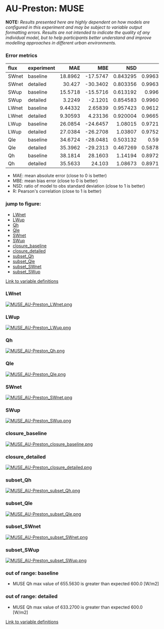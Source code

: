 # AU-Preston: MUSE

**NOTE:** *Results presented here are highly dependent on how models are configured in this experiment and may be subject to variable output formatting errors. Results are not intended to indicate the quality of any individual model, but to help participants better understand and improve modelling approaches in different urban environments.*

### Error metrics

| flux   | experiment   |      MAE |       MBE |      NSD |        R |
|:-------|:-------------|---------:|----------:|---------:|---------:|
| SWnet  | baseline     | 18.8962  | -17.5747  | 0.843295 | 0.996354 |
| SWnet  | detailed     | 30.427   | -30.3402  | 0.803356 | 0.996384 |
| SWup   | baseline     | 15.5718  | -15.5716  | 0.613192 | 0.99625  |
| SWup   | detailed     |  3.2249  |  -2.1201  | 0.854583 | 0.996038 |
| LWnet  | baseline     |  9.44332 |   2.65839 | 0.957423 | 0.961202 |
| LWnet  | detailed     |  9.30593 |   4.23136 | 0.920004 | 0.966504 |
| LWup   | baseline     | 26.0854  | -24.6457  | 1.08015  | 0.972177 |
| LWup   | detailed     | 27.0384  | -26.2708  | 1.03807  | 0.975268 |
| Qle    | baseline     | 34.6724  | -28.0481  | 0.503132 | 0.5921   |
| Qle    | detailed     | 35.3962  | -29.2313  | 0.467269 | 0.587874 |
| Qh     | baseline     | 38.1814  |  28.1603  | 1.14194  | 0.897205 |
| Qh     | detailed     | 35.5633  |  24.103   | 1.08673  | 0.897112 |

 - MAE: mean absolute error (close to 0 is better)
 - MBE: mean bias error (close to 0 is better)
 - NSD: ratio of model to obs standard deviation (close to 1 is better)
 - R: Pearson's correlation (close to 1 is better)

### jump to figure:
 - [LWnet](#lwnet)
 - [LWup](#lwup)
 - [Qh](#qh)
 - [Qle](#qle)
 - [SWnet](#swnet)
 - [SWup](#swup)
 - [closure_baseline](#closure_baseline)
 - [closure_detailed](#closure_detailed)
 - [subset_Qh](#subset_qh)
 - [subset_Qle](#subset_qle)
 - [subset_SWnet](#subset_swnet)
 - [subset_SWup](#subset_swup)

[Link to variable definitions](../modelattrs/variable_definitions.md)

### <a name="lwnet"></a>LWnet
[![MUSE_AU-Preston_LWnet.png](MUSE_AU-Preston_LWnet.png)](MUSE_AU-Preston_LWnet.png)

### <a name="lwup"></a>LWup
[![MUSE_AU-Preston_LWup.png](MUSE_AU-Preston_LWup.png)](MUSE_AU-Preston_LWup.png)

### <a name="qh"></a>Qh
[![MUSE_AU-Preston_Qh.png](MUSE_AU-Preston_Qh.png)](MUSE_AU-Preston_Qh.png)

### <a name="qle"></a>Qle
[![MUSE_AU-Preston_Qle.png](MUSE_AU-Preston_Qle.png)](MUSE_AU-Preston_Qle.png)

### <a name="swnet"></a>SWnet
[![MUSE_AU-Preston_SWnet.png](MUSE_AU-Preston_SWnet.png)](MUSE_AU-Preston_SWnet.png)

### <a name="swup"></a>SWup
[![MUSE_AU-Preston_SWup.png](MUSE_AU-Preston_SWup.png)](MUSE_AU-Preston_SWup.png)

### <a name="closure_baseline"></a>closure_baseline
[![MUSE_AU-Preston_closure_baseline.png](MUSE_AU-Preston_closure_baseline.png)](MUSE_AU-Preston_closure_baseline.png)

### <a name="closure_detailed"></a>closure_detailed
[![MUSE_AU-Preston_closure_detailed.png](MUSE_AU-Preston_closure_detailed.png)](MUSE_AU-Preston_closure_detailed.png)

### <a name="subset_qh"></a>subset_Qh
[![MUSE_AU-Preston_subset_Qh.png](MUSE_AU-Preston_subset_Qh.png)](MUSE_AU-Preston_subset_Qh.png)

### <a name="subset_qle"></a>subset_Qle
[![MUSE_AU-Preston_subset_Qle.png](MUSE_AU-Preston_subset_Qle.png)](MUSE_AU-Preston_subset_Qle.png)

### <a name="subset_swnet"></a>subset_SWnet
[![MUSE_AU-Preston_subset_SWnet.png](MUSE_AU-Preston_subset_SWnet.png)](MUSE_AU-Preston_subset_SWnet.png)

### <a name="subset_swup"></a>subset_SWup
[![MUSE_AU-Preston_subset_SWup.png](MUSE_AU-Preston_subset_SWup.png)](MUSE_AU-Preston_subset_SWup.png)

### out of range: baseline

 - MUSE Qh max value of 655.5630 is greater than expected 600.0 [W/m2]

### out of range: detailed

 - MUSE Qh max value of 633.2700 is greater than expected 600.0 [W/m2]


[Link to variable definitions](../modelattrs/variable_definitions.md)


